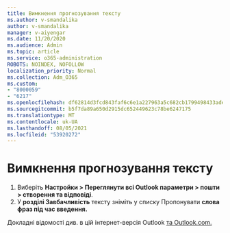 ```yaml
---
title: Вимкнення прогнозування тексту
ms.author: v-smandalika
author: v-smandalika
manager: v-aiyengar
ms.date: 11/20/2020
ms.audience: Admin
ms.topic: article
ms.service: o365-administration
ROBOTS: NOINDEX, NOFOLLOW
localization_priority: Normal
ms.collection: Adm_O365
ms.custom:
- "8000059"
- "6217"
ms.openlocfilehash: df62814d3fcd843faf6c6e1a227963a5c682cb1799498433ade15ab1b9e9a6fe
ms.sourcegitcommit: b5f7da89a650d2915dc652449623c78be6247175
ms.translationtype: MT
ms.contentlocale: uk-UA
ms.lasthandoff: 08/05/2021
ms.locfileid: "53920272"
---
```

# <a name="turn-off-text-predictions"></a>Вимкнення прогнозування тексту

1. Виберіть **Настройки > Переглянути всі Outlook параметри > пошти > створення та відповіді**.
2. У **розділі Завбачливість** тексту зніміть у списку Пропонувати **слова фраз під час введення.**

Докладні відомості див. в цій інтернет-версія Outlook [та Outlook.com.](https://support.microsoft.com/office/use-intelligent-technology-in-outlook-on-the-web-and-outlook-com-24b30683-8340-4b69-b8ac-4193ec528a70)